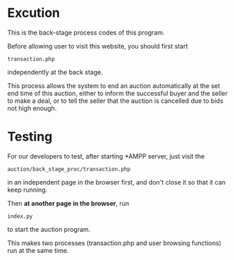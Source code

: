 # Excution #
This is the back-stage process codes of this program. 

Before allowing user to visit this website, you should first start 

    transaction.php

independently at the back stage. 

This process allows the system to end an auction automatically at the set end time of this auction, either to inform the successful buyer and the seller to make a deal, or to tell the seller that the auction is cancelled due to bids not high enough.

# Testing #

For our developers to test, after starting *AMPP server, just visit the 

	auction/back_stage_proc/transaction.php 

in an independent page in the browser first, and don't close it so that it can keep running.

Then **at another page in the browser**, run 

	index.py 

to start the auction program.

This makes two processes (transaction.php and user browsing functions) run at the same time.